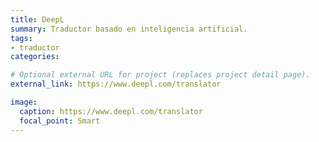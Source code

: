 ```yaml
---
title: DeepL
summary: Traductor basado en inteligencia artificial.
tags:
- traductor
categories: 

# Optional external URL for project (replaces project detail page).
external_link: https://www.deepl.com/translator

image:
  caption: https://www.deepl.com/translator
  focal_point: Smart
---
```

